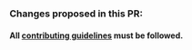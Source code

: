 ### Changes proposed in this PR:



#### All [contributing guidelines](./CONTRIBUTING.md) must be followed. 
